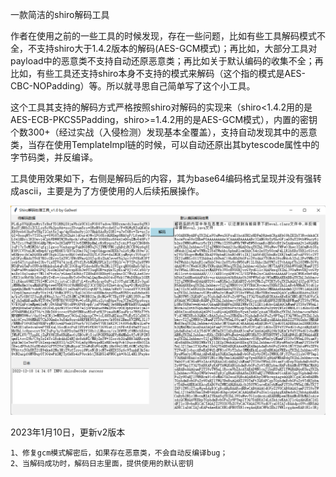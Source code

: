 一款简洁的shiro解码工具

作者在使用之前的一些工具的时候发现，存在一些问题，比如有些工具解码模式不全，不支持shiro大于1.4.2版本的解码(AES-GCM模式)；再比如，大部分工具对payload中的恶意类不支持自动还原恶意类；再比如关于默认编码的收集不全；再比如，有些工具还支持shiro本身不支持的模式来解码（这个指的模式是AES-CBC-NOPadding）等。所以就寻思自己简单写了这个小工具。



这个工具其支持的解码方式严格按照shiro对解码的实现来（shiro<1.4.2用的是AES-ECB-PKCS5Padding，shiro>=1.4.2用的是AES-GCM模式），内置的密钥个数300+（经过实战（入侵检测）发现基本全覆盖），支持自动发现其中的恶意类，当存在使用TemplateImpl链的时候，可以自动还原出其bytescode属性中的字节码类，并反编译。



工具使用效果如下，右侧是解码后的内容，其为base64编码格式呈现并没有强转成ascii，主要是为了方便使用的人后续拓展操作。

![image-20221218143414378](readme.assets/image-20221218143414378.png)


2023年1月10日，更新v2版本

	1、修复gcm模式解密后，如果存在恶意类，不会自动反编译bug；
	2、当解码成功时，解码日志里面，提供使用的默认密钥
